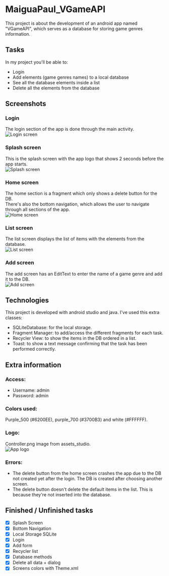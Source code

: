 # MaiguaPaul_VGameAPI
This project is about the development of an android app named "VGameAPI", which serves as a database for storing game genres information.
## Tasks
In my project you'll be able to:
* Login
* Add elements (game genres names) to a local database
* See all the database elements inside a list
* Delete all the elements from the database
## Screenshots
### Login
The login section of the app is done through the main activity.\
![Login screen](/images/login_screen.png)
### Splash screen
This is the splash screen with the app logo that shows 2 seconds before the app starts.\
![Splash screen](/images/splash_screen.png)
### Home screen
The home section is a fragment which only shows a delete button for the DB.\
There's also the bottom navigation, which allows the user to navigate through all sections of the app.\
![Home screen](/images/home_screen.png)
### List screen
The list screen displays the list of items with the elements from the database.\
![List screen](/images/list_screen.png)
### Add screen
The add screen has an EditText to enter the name of a game genre and add it to the DB.\
![Add screen](/images/add_screen.png)
## Technologies
This project is developed with android studio and java. I've used this extra classes:
* SQLiteDatabase: for the local storage.
* Fragment Manager: to add/access the different fragments for each task.
* Recycler View: to show the items in the DB ordered in a list.
* Toast: to show a text message confirming that the task has been performed correctly.
## Extra information
### Access:
* Username: admin
* Password: admin
### Colors used:
Purple_500 (#6200EE), purple_700 (#3700B3) and white (#FFFFFF).
### Logo:
Controller.png image from assets_studio.\
![App logo](/images/app_logo.png)
### Errors:
- The delete button from the home screen crashes the app due to the DB not created yet after the login. The DB is created after choosing another screen.
- The delete button doesn't delete the default items in the list. This is because they're not inserted into the database.
## Finished / Unfinished tasks
- [x] Splash Screen
- [x] Bottom Navigation
- [x] Local Storage SQLite
- [x] Login
- [x] Add form
- [x] Recycler list
- [x] Database methods
- [x] Delete all data + dialog
- [x] Screens colors with Theme.xml 
